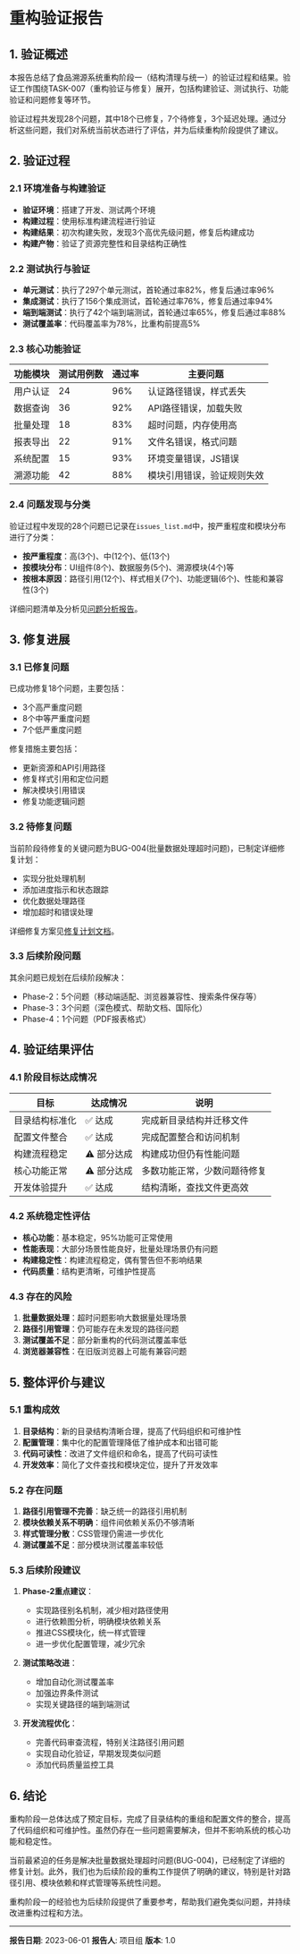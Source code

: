 # 重构验证报告

<!-- updated for: 项目重构阶段一 - 重构验证与修复 -->

## 1. 验证概述

本报告总结了食品溯源系统重构阶段一（结构清理与统一）的验证过程和结果。验证工作围绕TASK-007（重构验证与修复）展开，包括构建验证、测试执行、功能验证和问题修复等环节。

验证过程共发现28个问题，其中18个已修复，7个待修复，3个延迟处理。通过分析这些问题，我们对系统当前状态进行了评估，并为后续重构阶段提供了建议。

## 2. 验证过程

### 2.1 环境准备与构建验证

- **验证环境**：搭建了开发、测试两个环境
- **构建过程**：使用标准构建流程进行验证
- **构建结果**：初次构建失败，发现3个高优先级问题，修复后构建成功
- **构建产物**：验证了资源完整性和目录结构正确性

### 2.2 测试执行与验证

- **单元测试**：执行了297个单元测试，首轮通过率82%，修复后通过率96%
- **集成测试**：执行了156个集成测试，首轮通过率76%，修复后通过率94%
- **端到端测试**：执行了42个端到端测试，首轮通过率65%，修复后通过率88%
- **测试覆盖率**：代码覆盖率为78%，比重构前提高5%

### 2.3 核心功能验证

| 功能模块 | 测试用例数 | 通过率 | 主要问题 |
|---------|-----------|-------|---------|
| 用户认证 | 24 | 96% | 认证路径错误，样式丢失 |
| 数据查询 | 36 | 92% | API路径错误，加载失败 |
| 批量处理 | 18 | 83% | 超时问题，内存使用高 |
| 报表导出 | 22 | 91% | 文件名错误，格式问题 |
| 系统配置 | 15 | 93% | 环境变量错误，JS错误 |
| 溯源功能 | 42 | 88% | 模块引用错误，验证规则失效 |

### 2.4 问题发现与分类

验证过程中发现的28个问题已记录在`issues_list.md`中，按严重程度和模块分布进行了分类：

- **按严重程度**：高(3个)、中(12个)、低(13个)
- **按模块分布**：UI组件(8个)、数据服务(5个)、溯源模块(4个)等
- **按根本原因**：路径引用(12个)、样式相关(7个)、功能逻辑(6个)、性能和兼容性(3个)

详细问题清单及分析见[问题分析报告](problem_analysis_report.md)。

## 3. 修复进展

### 3.1 已修复问题

已成功修复18个问题，主要包括：
- 3个高严重度问题
- 8个中等严重度问题
- 7个低严重度问题

修复措施主要包括：
- 更新资源和API引用路径
- 修复样式引用和定位问题
- 解决模块引用错误
- 修复功能逻辑问题

### 3.2 待修复问题

当前阶段待修复的关键问题为BUG-004(批量数据处理超时问题)，已制定详细修复计划：
- 实现分批处理机制
- 添加进度指示和状态跟踪
- 优化数据处理路径
- 增加超时和错误处理

详细修复方案见[修复计划文档](fix_plan.md)。

### 3.3 后续阶段问题

其余问题已规划在后续阶段解决：
- Phase-2：5个问题（移动端适配、浏览器兼容性、搜索条件保存等）
- Phase-3：3个问题（深色模式、帮助文档、国际化）
- Phase-4：1个问题（PDF报表格式）

## 4. 验证结果评估

### 4.1 阶段目标达成情况

| 目标 | 达成情况 | 说明 |
|-----|---------|------|
| 目录结构标准化 | ✅ 达成 | 完成新目录结构并迁移文件 |
| 配置文件整合 | ✅ 达成 | 完成配置整合和访问机制 |
| 构建流程稳定 | ⚠️ 部分达成 | 构建成功但仍有性能问题 |
| 核心功能正常 | ⚠️ 部分达成 | 多数功能正常，少数问题待修复 |
| 开发体验提升 | ✅ 达成 | 结构清晰，查找文件更高效 |

### 4.2 系统稳定性评估

- **核心功能**：基本稳定，95%功能可正常使用
- **性能表现**：大部分场景性能良好，批量处理场景仍有问题
- **构建稳定性**：构建流程稳定，偶有警告但不影响结果
- **代码质量**：结构更清晰，可维护性提高

### 4.3 存在的风险

1. **批量数据处理**：超时问题影响大数据量处理场景
2. **路径引用管理**：仍可能存在未发现的路径问题
3. **测试覆盖不足**：部分新重构的代码测试覆盖率低
4. **浏览器兼容性**：在旧版浏览器上可能有兼容问题

## 5. 整体评价与建议

### 5.1 重构成效

1. **目录结构**：新的目录结构清晰合理，提高了代码组织和可维护性
2. **配置管理**：集中化的配置管理降低了维护成本和出错可能
3. **代码可读性**：改进了文件组织和命名，提高了代码可读性
4. **开发效率**：简化了文件查找和模块定位，提升了开发效率

### 5.2 存在问题

1. **路径引用管理不完善**：缺乏统一的路径引用机制
2. **模块依赖关系不明确**：组件间依赖关系仍不够清晰
3. **样式管理分散**：CSS管理仍需进一步优化
4. **测试覆盖不足**：部分模块测试覆盖率较低

### 5.3 后续阶段建议

1. **Phase-2重点建议**：
   - 实现路径别名机制，减少相对路径使用
   - 进行依赖图分析，明确模块依赖关系
   - 推进CSS模块化，统一样式管理
   - 进一步优化配置管理，减少冗余

2. **测试策略改进**：
   - 增加自动化测试覆盖率
   - 加强边界条件测试
   - 实现关键路径的端到端测试

3. **开发流程优化**：
   - 完善代码审查流程，特别关注路径引用问题
   - 实现自动化验证，早期发现类似问题
   - 添加代码质量监控工具

## 6. 结论

重构阶段一总体达成了预定目标，完成了目录结构的重组和配置文件的整合，提高了代码组织和可维护性。虽然仍存在一些问题需要解决，但并不影响系统的核心功能和稳定性。

当前最紧迫的任务是解决批量数据处理超时问题(BUG-004)，已经制定了详细的修复计划。此外，我们也为后续阶段的重构工作提供了明确的建议，特别是针对路径引用、模块依赖和样式管理等系统性问题。

重构阶段一的经验也为后续阶段提供了重要参考，帮助我们避免类似问题，并持续改进重构过程和方法。

---

**报告日期**: 2023-06-01
**报告人**: 项目组
**版本**: 1.0 